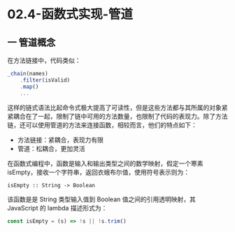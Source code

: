 # 02.4-函数式实现-管道

## 一 管道概念

在方法链接中，代码类似：

```js
_chain(names)
    .filter(isValid)
    .map()
    ...
```

这样的链式语法比起命令式极大提高了可读性，但是这些方法都与其所属的对象紧紧耦合在了一起，限制了链中可用的方法数量，也限制了代码的表现力。除了方法链，还可以使用管道的方法来连接函数，相较而言，他们的特点如下：

- 方法链接：紧耦合，表现力有限
- 管道：松耦合，更加灵活

在函数式编程中，函数是输入和输出类型之间的数学映射，假定一个寒素 isEmpty，接收一个字符串，返回衣蛾布尔值，使用符号表示则为：

```txt
isEmpty :: String -> Boolean
```

该函数是是 String 类型输入值到 Boolean 值之间的引用透明映射，其 JavaScript 的 lambda 描述形式为：

```js
const isEmpty = (s) => !s || !s.trim()
```
